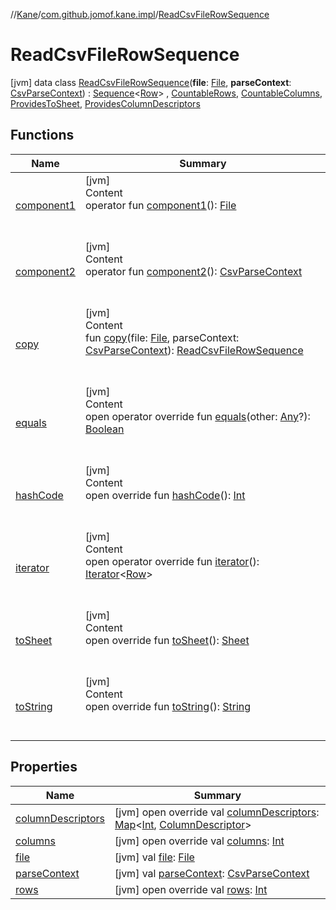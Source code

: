 //[Kane](../../index.md)/[com.github.jomof.kane.impl](../index.md)/[ReadCsvFileRowSequence](index.md)



# ReadCsvFileRowSequence  
 [jvm] data class [ReadCsvFileRowSequence](index.md)(**file**: [File](https://docs.oracle.com/javase/8/docs/api/java/io/File.html), **parseContext**: [CsvParseContext](../../com.github.jomof.kane.impl.csv/-csv-parse-context/index.md)) : [Sequence](https://kotlinlang.org/api/latest/jvm/stdlib/kotlin.sequences/-sequence/index.html)<[Row](../../com.github.jomof.kane.api/-row/index.md)> , [CountableRows](../../com.github.jomof.kane/-countable-rows/index.md), [CountableColumns](../../com.github.jomof.kane/-countable-columns/index.md), [ProvidesToSheet](../../com.github.jomof.kane/-provides-to-sheet/index.md), [ProvidesColumnDescriptors](../../com.github.jomof.kane/-provides-column-descriptors/index.md)   


## Functions  
  
|  Name|  Summary| 
|---|---|
| <a name="com.github.jomof.kane.impl/ReadCsvFileRowSequence/component1/#/PointingToDeclaration/"></a>[component1](component1.md)| <a name="com.github.jomof.kane.impl/ReadCsvFileRowSequence/component1/#/PointingToDeclaration/"></a>[jvm]  <br>Content  <br>operator fun [component1](component1.md)(): [File](https://docs.oracle.com/javase/8/docs/api/java/io/File.html)  <br><br><br>
| <a name="com.github.jomof.kane.impl/ReadCsvFileRowSequence/component2/#/PointingToDeclaration/"></a>[component2](component2.md)| <a name="com.github.jomof.kane.impl/ReadCsvFileRowSequence/component2/#/PointingToDeclaration/"></a>[jvm]  <br>Content  <br>operator fun [component2](component2.md)(): [CsvParseContext](../../com.github.jomof.kane.impl.csv/-csv-parse-context/index.md)  <br><br><br>
| <a name="com.github.jomof.kane.impl/ReadCsvFileRowSequence/copy/#java.io.File#com.github.jomof.kane.impl.csv.CsvParseContext/PointingToDeclaration/"></a>[copy](copy.md)| <a name="com.github.jomof.kane.impl/ReadCsvFileRowSequence/copy/#java.io.File#com.github.jomof.kane.impl.csv.CsvParseContext/PointingToDeclaration/"></a>[jvm]  <br>Content  <br>fun [copy](copy.md)(file: [File](https://docs.oracle.com/javase/8/docs/api/java/io/File.html), parseContext: [CsvParseContext](../../com.github.jomof.kane.impl.csv/-csv-parse-context/index.md)): [ReadCsvFileRowSequence](index.md)  <br><br><br>
| <a name="kotlin/Any/equals/#kotlin.Any?/PointingToDeclaration/"></a>[equals](../../com.github.jomof.kane.impl.visitor/-difference-visitor/index.md#%5Bkotlin%2FAny%2Fequals%2F%23kotlin.Any%3F%2FPointingToDeclaration%2F%5D%2FFunctions%2F-608357587)| <a name="kotlin/Any/equals/#kotlin.Any?/PointingToDeclaration/"></a>[jvm]  <br>Content  <br>open operator override fun [equals](../../com.github.jomof.kane.impl.visitor/-difference-visitor/index.md#%5Bkotlin%2FAny%2Fequals%2F%23kotlin.Any%3F%2FPointingToDeclaration%2F%5D%2FFunctions%2F-608357587)(other: [Any](https://kotlinlang.org/api/latest/jvm/stdlib/kotlin/-any/index.html)?): [Boolean](https://kotlinlang.org/api/latest/jvm/stdlib/kotlin/-boolean/index.html)  <br><br><br>
| <a name="kotlin/Any/hashCode/#/PointingToDeclaration/"></a>[hashCode](../../com.github.jomof.kane.impl.visitor/-difference-visitor/index.md#%5Bkotlin%2FAny%2FhashCode%2F%23%2FPointingToDeclaration%2F%5D%2FFunctions%2F-608357587)| <a name="kotlin/Any/hashCode/#/PointingToDeclaration/"></a>[jvm]  <br>Content  <br>open override fun [hashCode](../../com.github.jomof.kane.impl.visitor/-difference-visitor/index.md#%5Bkotlin%2FAny%2FhashCode%2F%23%2FPointingToDeclaration%2F%5D%2FFunctions%2F-608357587)(): [Int](https://kotlinlang.org/api/latest/jvm/stdlib/kotlin/-int/index.html)  <br><br><br>
| <a name="com.github.jomof.kane.impl/ReadCsvFileRowSequence/iterator/#/PointingToDeclaration/"></a>[iterator](iterator.md)| <a name="com.github.jomof.kane.impl/ReadCsvFileRowSequence/iterator/#/PointingToDeclaration/"></a>[jvm]  <br>Content  <br>open operator override fun [iterator](iterator.md)(): [Iterator](https://kotlinlang.org/api/latest/jvm/stdlib/kotlin.collections/-iterator/index.html)<[Row](../../com.github.jomof.kane.api/-row/index.md)>  <br><br><br>
| <a name="com.github.jomof.kane.impl/ReadCsvFileRowSequence/toSheet/#/PointingToDeclaration/"></a>[toSheet](to-sheet.md)| <a name="com.github.jomof.kane.impl/ReadCsvFileRowSequence/toSheet/#/PointingToDeclaration/"></a>[jvm]  <br>Content  <br>open override fun [toSheet](to-sheet.md)(): [Sheet](../../com.github.jomof.kane.impl.sheet/-sheet/index.md)  <br><br><br>
| <a name="com.github.jomof.kane.impl/ReadCsvFileRowSequence/toString/#/PointingToDeclaration/"></a>[toString](to-string.md)| <a name="com.github.jomof.kane.impl/ReadCsvFileRowSequence/toString/#/PointingToDeclaration/"></a>[jvm]  <br>Content  <br>open override fun [toString](to-string.md)(): [String](https://kotlinlang.org/api/latest/jvm/stdlib/kotlin/-string/index.html)  <br><br><br>


## Properties  
  
|  Name|  Summary| 
|---|---|
| <a name="com.github.jomof.kane.impl/ReadCsvFileRowSequence/columnDescriptors/#/PointingToDeclaration/"></a>[columnDescriptors](column-descriptors.md)| <a name="com.github.jomof.kane.impl/ReadCsvFileRowSequence/columnDescriptors/#/PointingToDeclaration/"></a> [jvm] open override val [columnDescriptors](column-descriptors.md): [Map](https://kotlinlang.org/api/latest/jvm/stdlib/kotlin.collections/-map/index.html)<[Int](https://kotlinlang.org/api/latest/jvm/stdlib/kotlin/-int/index.html), [ColumnDescriptor](../../com.github.jomof.kane.impl.sheet/-column-descriptor/index.md)>   <br>
| <a name="com.github.jomof.kane.impl/ReadCsvFileRowSequence/columns/#/PointingToDeclaration/"></a>[columns](columns.md)| <a name="com.github.jomof.kane.impl/ReadCsvFileRowSequence/columns/#/PointingToDeclaration/"></a> [jvm] open override val [columns](columns.md): [Int](https://kotlinlang.org/api/latest/jvm/stdlib/kotlin/-int/index.html)   <br>
| <a name="com.github.jomof.kane.impl/ReadCsvFileRowSequence/file/#/PointingToDeclaration/"></a>[file](file.md)| <a name="com.github.jomof.kane.impl/ReadCsvFileRowSequence/file/#/PointingToDeclaration/"></a> [jvm] val [file](file.md): [File](https://docs.oracle.com/javase/8/docs/api/java/io/File.html)   <br>
| <a name="com.github.jomof.kane.impl/ReadCsvFileRowSequence/parseContext/#/PointingToDeclaration/"></a>[parseContext](parse-context.md)| <a name="com.github.jomof.kane.impl/ReadCsvFileRowSequence/parseContext/#/PointingToDeclaration/"></a> [jvm] val [parseContext](parse-context.md): [CsvParseContext](../../com.github.jomof.kane.impl.csv/-csv-parse-context/index.md)   <br>
| <a name="com.github.jomof.kane.impl/ReadCsvFileRowSequence/rows/#/PointingToDeclaration/"></a>[rows](rows.md)| <a name="com.github.jomof.kane.impl/ReadCsvFileRowSequence/rows/#/PointingToDeclaration/"></a> [jvm] open override val [rows](rows.md): [Int](https://kotlinlang.org/api/latest/jvm/stdlib/kotlin/-int/index.html)   <br>

